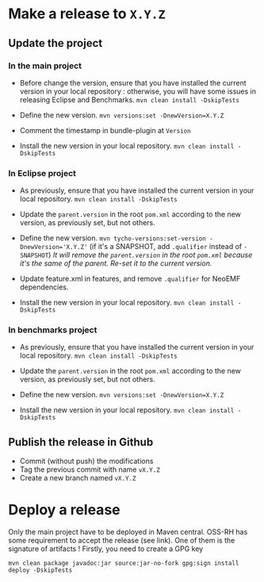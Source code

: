 # Make a release to `X.Y.Z`

## Update the project

### In the main project
- Before change the version, ensure that you have installed the current version in your local repository : otherwise, you will have some issues in releasing Eclipse and Benchmarks.
`mvn clean install -DskipTests`

- Define the new version.
`mvn versions:set -DnewVersion=X.Y.Z`

- Comment the timestamp in bundle-plugin at `Version`

- Install the new version in your local repository.
`mvn clean install -DskipTests`

### In Eclipse project

- As previously, ensure that you have installed the current version in your local repository.
`mvn clean install -DskipTests`

- Update the `parent.version` in the root `pom.xml` according to the new version, as previously set, but not others.

- Define the new version.
`mvn tycho-versions:set-version -DnewVersion='X.Y.Z'` (if it's a SNAPSHOT, add `.qualifier` instead of `-SNAPSHOT`)
  _It will remove the `parent.version` in the root `pom.xml` because it's the same of the parent. Re-set it to the current version._

- Update feature.xml in features, and remove `.qualifier` for NeoEMF dependencies.

- Install the new version in your local repository.
`mvn clean install -DskipTests`

### In benchmarks project

- As previously, ensure that you have installed the current version in your local repository.
`mvn clean install -DskipTests`

- Update the `parent.version` in the root `pom.xml` according to the new version, as previously set, but not others.

- Define the new version.
`mvn versions:set -DnewVersion=X.Y.Z`

- Install the new version in your local repository.
`mvn clean install -DskipTests`

## Publish the release in Github

- Commit (without push) the modifications
- Tag the previous commit with name `vX.Y.Z`
- Create a new branch named `vX.Y.Z`

# Deploy a release

Only the main project have to be deployed in Maven central.
OSS-RH has some requirement to accept the release (see link).
One of them is the signature of artifacts ! Firstly, you need to create a GPG key

`mvn clean package javadoc:jar source:jar-no-fork gpg:sign install deploy -DskipTests`
